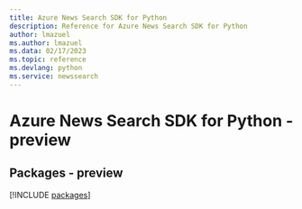 ```yaml
---
title: Azure News Search SDK for Python
description: Reference for Azure News Search SDK for Python
author: lmazuel
ms.author: lmazuel
ms.data: 02/17/2023
ms.topic: reference
ms.devlang: python
ms.service: newssearch
---
```

# Azure News Search SDK for Python - preview
## Packages - preview
[!INCLUDE [packages](news-search-index.md)]